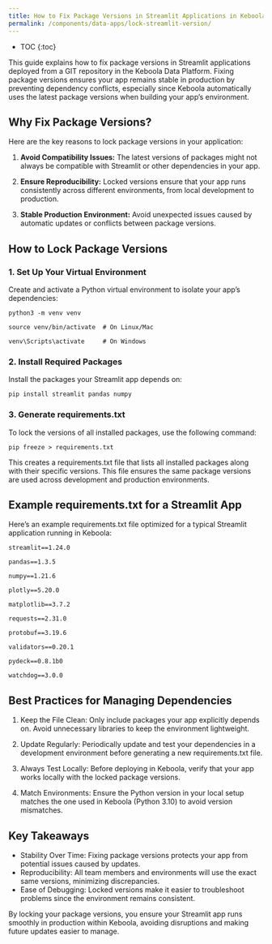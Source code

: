 ```yaml
---
title: How to Fix Package Versions in Streamlit Applications in Keboola When Deploying from Git Repository
permalink: /components/data-apps/lock-streamlit-version/
---
```


* TOC
{:toc}

This guide explains how to fix package versions in Streamlit applications deployed from a GIT repository in the Keboola Data Platform. Fixing package versions ensures your app remains stable in production by preventing dependency conflicts, especially since Keboola automatically uses the latest package versions when building your app’s environment.

## Why Fix Package Versions?
Here are the key reasons to lock package versions in your application:

1. **Avoid Compatibility Issues:** The latest versions of packages might not always be compatible with Streamlit or other dependencies in your app.

2. **Ensure Reproducibility:** Locked versions ensure that your app runs consistently across different environments, from local development to production.

3. **Stable Production Environment:** Avoid unexpected issues caused by automatic updates or conflicts between package versions.

## How to Lock Package Versions
### 1. Set Up Your Virtual Environment
Create and activate a Python virtual environment to isolate your app’s dependencies:

`python3 -m venv venv`

`source venv/bin/activate  # On Linux/Mac`

`venv\Scripts\activate     # On Windows`

### 2. Install Required Packages
Install the packages your Streamlit app depends on:

`pip install streamlit pandas numpy`

### 3. Generate requirements.txt
To lock the versions of all installed packages, use the following command:

`pip freeze > requirements.txt`

This creates a requirements.txt file that lists all installed packages along with their specific versions. This file ensures the same package versions are used across development and production environments.

## Example requirements.txt for a Streamlit App
Here’s an example requirements.txt file optimized for a typical Streamlit application running in Keboola:

`streamlit==1.24.0`

`pandas==1.3.5`

`numpy==1.21.6`

`plotly==5.20.0`

`matplotlib==3.7.2`

`requests==2.31.0`

`protobuf==3.19.6`

`validators==0.20.1`

`pydeck==0.8.1b0`

`watchdog==3.0.0`

## Best Practices for Managing Dependencies
1. Keep the File Clean: Only include packages your app explicitly depends on. Avoid unnecessary libraries to keep the environment lightweight.

2. Update Regularly: Periodically update and test your dependencies in a development environment before generating a new requirements.txt file.

3. Always Test Locally: Before deploying in Keboola, verify that your app works locally with the locked package versions.

4. Match Environments: Ensure the Python version in your local setup matches the one used in Keboola (Python 3.10) to avoid version mismatches. 

## Key Takeaways

- Stability Over Time: Fixing package versions protects your app from potential issues caused by updates.
- Reproducibility: All team members and environments will use the exact same versions, minimizing discrepancies.
- Ease of Debugging: Locked versions make it easier to troubleshoot problems since the environment remains consistent.

By locking your package versions, you ensure your Streamlit app runs smoothly in production within Keboola, avoiding disruptions and making future updates easier to manage.
